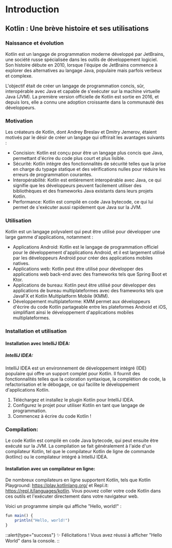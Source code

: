 # Introduction

## Kotlin : Une brève histoire et ses utilisations

### Naissance et évolution

Kotlin est un langage de programmation moderne développé par JetBrains, une société russe spécialisée dans les outils de développement logiciel. Son histoire débute en 2010, lorsque l'équipe de JetBrains commence à explorer des alternatives au langage Java, populaire mais parfois verbeux et complexe.

L'objectif était de créer un langage de programmation concis, sûr, interopérable avec Java et capable de s'exécuter sur la machine virtuelle Java (JVM). La première version officielle de Kotlin est sortie en 2016, et depuis lors, elle a connu une adoption croissante dans la communauté des développeurs.

### Motivation
Les créateurs de Kotlin, dont Andrey Breslav et Dmitry Jemerov, étaient motivés par le désir de créer un langage qui offrirait les avantages suivants :

* Concision: Kotlin est conçu pour être un langage plus concis que Java, permettant d'écrire du code plus court et plus lisible.
* Sécurité: Kotlin intègre des fonctionnalités de sécurité telles que la prise en charge du typage statique et des vérifications nulles pour réduire les erreurs de programmation courantes.
* Interopérabilité: Kotlin est entièrement interopérable avec Java, ce qui signifie que les développeurs peuvent facilement utiliser des bibliothèques et des frameworks Java existants dans leurs projets Kotlin.
* Performance: Kotlin est compilé en code Java bytecode, ce qui lui permet de s'exécuter aussi rapidement que Java sur la JVM.

### Utilisation 

Kotlin est un langage polyvalent qui peut être utilisé pour développer une large gamme d'applications, notamment :

* Applications Android: Kotlin est le langage de programmation officiel pour le développement d'applications Android, et il est largement utilisé par les développeurs Android pour créer des applications mobiles natives.
* Applications web: Kotlin peut être utilisé pour développer des applications web back-end avec des frameworks tels que Spring Boot et Ktor.
* Applications de bureau: Kotlin peut être utilisé pour développer des applications de bureau multiplateformes avec des frameworks tels que JavaFX et Kotlin Multiplatform Mobile (KMM).
* Développement multiplateforme: KMM permet aux développeurs d'écrire du code Kotlin partageable entre les plateformes Android et iOS, simplifiant ainsi le développement d'applications mobiles multiplateformes.

### Installation et utilisation

#### Installation avec IntelliJ IDEA:

##### IntelliJ IDEA:

IntelliJ IDEA est un environnement de développement intégré (IDE) populaire qui offre un support complet pour Kotlin. Il fournit des fonctionnalités telles que la coloration syntaxique, la complétion de code, la refactorisation et le débogage, ce qui facilite le développement d'applications Kotlin.

1. Téléchargez et installez le plugin Kotlin pour IntelliJ IDEA.
2. Configurez le projet pour utiliser Kotlin en tant que langage de programmation.
3. Commencez à écrire du code Kotlin !

### Compilation:

Le code Kotlin est compilé en code Java bytecode, qui peut ensuite être exécuté sur la JVM. La compilation se fait généralement à l'aide d'un compilateur Kotlin, tel que le compilateur Kotlin de ligne de commande (kotlinc) ou le compilateur intégré à IntelliJ IDEA.

#### Installation avec un compilateur en ligne:

De nombreux compilateurs en ligne supportent Kotlin, tels que Kotlin Playground: <a href="https://play.kotlinlang.org/">https://play.kotlinlang.org/</a> et Repl.it: <a href="https://repl.it/languages/kotlin">https://repl.it/languages/kotlin</a>. Vous pouvez coller votre code Kotlin dans ces outils et l'exécuter directement dans votre navigateur web.


Voici un programme simple qui affiche "Hello, world!" :

```ts [kotlin]
fun main() {
    println("Hello, world!")
}
```

::alert{type="success"}
✨ Félicitations ! Vous avez réussi à afficher "Hello World" dans la console.
::
